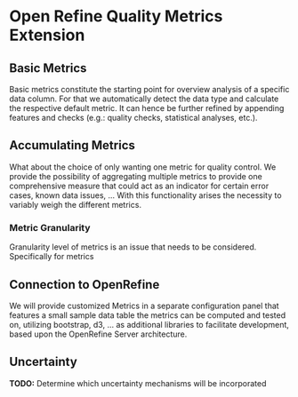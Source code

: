 # Open Refine Quality Metrics Extension

## Basic Metrics

Basic metrics constitute the starting point for overview analysis of a specific data column.
For that we automatically detect the data type and calculate the respective default metric.
It can hence be further refined by appending features and checks (e.g.: quality checks, statistical analyses, etc.).

## Accumulating Metrics

What about the choice of only wanting one metric for quality control.
We provide the possibility of aggregating multiple metrics to provide one comprehensive measure that could act as an indicator for certain error cases, known data issues, ...
With this functionality arises the necessity to variably weigh the different metrics.

### Metric Granularity

Granularity level of metrics is an issue that needs to be considered. Specifically for metrics

## Connection to OpenRefine

We will provide customized Metrics in a separate configuration panel that features a small sample data table the metrics can be computed and tested on, utilizing bootstrap, d3, ... as additional libraries to facilitate development, based upon the OpenRefine Server architecture.

## Uncertainty

**TODO:** Determine which uncertainty mechanisms will be incorporated
